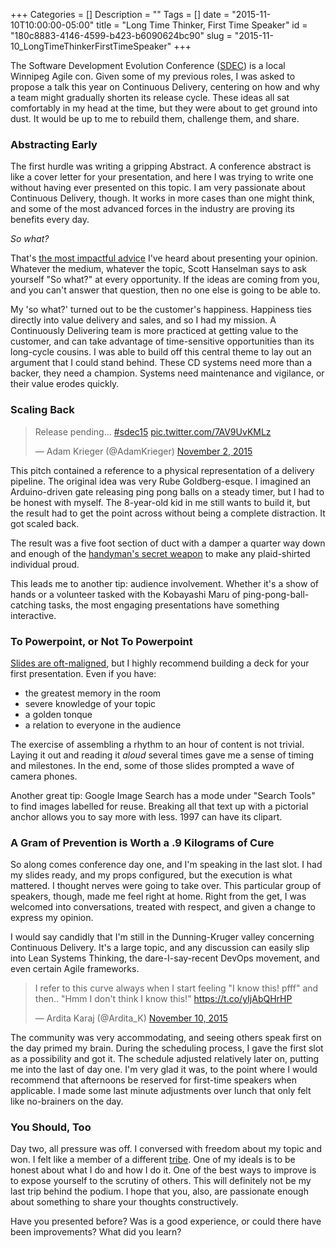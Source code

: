 +++
Categories = []
Description = ""
Tags = []
date = "2015-11-10T10:00:00-05:00"
title = "Long Time Thinker, First Time Speaker"
id = "180c8883-4146-4599-b423-b6090624bc90"
slug = "2015-11-10_LongTimeThinkerFirstTimeSpeaker"
+++

The Software Development Evolution Conference ([SDEC](http://www.sdeconf.com/)) is a local Winnipeg Agile con. Given some of my previous roles, I was asked to propose a talk this year on Continuous Delivery, centering on how and why a team might gradually shorten its release cycle. These ideas all sat comfortably in my head at the time, but they were about to get ground into dust. It would be up to me to rebuild them, challenge them, and share.

<!--more-->

### Abstracting Early

The first hurdle was writing a gripping Abstract. A conference abstract is like a cover letter for your presentation, and here I was trying to write one without having ever presented on this topic. I am very passionate about Continuous Delivery, though. It works in more cases than one might think, and some of the most advanced forces in the industry are proving its benefits every day.

*So what?*

That's [the most impactful advice](http://getinvolved.hanselman.com/) I've heard about presenting your opinion. Whatever the medium, whatever the topic, Scott Hanselman says to ask yourself "So what?" at every opportunity. If the ideas are coming from you, and you can't answer that question, then no one else is going to be able to.

My 'so what?' turned out to be the customer's happiness. Happiness ties directly into value delivery and sales, and so I had my mission. A Continuously Delivering team is more practiced at getting value to the customer, and can take advantage of time-sensitive opportunities than its long-cycle cousins. I was able to build off this central theme to lay out an argument that I could stand behind. These CD systems need more than a backer, they need a champion. Systems need maintenance and vigilance, or their value erodes quickly.

### Scaling Back

<div class="twitter-tweet-right-float">
<blockquote class="twitter-tweet" lang="en"><p lang="en" dir="ltr">Release pending... <a href="https://twitter.com/hashtag/sdec15?src=hash">#sdec15</a> <a href="https://t.co/7AV9UvKMLz">pic.twitter.com/7AV9UvKMLz</a></p>&mdash; Adam Krieger (@AdamKrieger) <a href="https://twitter.com/AdamKrieger/status/661290833681891328">November 2, 2015</a></blockquote>
<script async src="//platform.twitter.com/widgets.js" charset="utf-8"></script>
</div>

This pitch contained a reference to a physical representation of a delivery pipeline. The original idea was very Rube Goldberg-esque. I imagined an Arduino-driven gate releasing ping pong balls on a steady timer, but I had to be honest with myself. The 8-year-old kid in me still wants to build it, but the result had to get the point across without being a complete distraction. It got scaled back.

The result was a five foot section of duct with a damper a quarter way down and enough of the [handyman's secret weapon](https://www.youtube.com/watch?v=3bZIcMcSXZk) to make any plaid-shirted individual proud.

This leads me to another tip: audience involvement. Whether it's a show of hands or a volunteer tasked with the Kobayashi Maru of ping-pong-ball-catching tasks, the most engaging presentations have something interactive.

### To Powerpoint, or Not To Powerpoint

[Slides are oft-maligned](http://www.slideshare.net/thecroaker/death-by-powerpoint), but I highly recommend building a deck for your first presentation. Even if you have:

- the greatest memory in the room
- severe knowledge of your topic
- a golden tonque
- a relation to everyone in the audience

The exercise of assembling a rhythm to an hour of content is not trivial. Laying it out and reading it *aloud* several times gave me a sense of timing and milestones. In the end, some of those slides prompted a wave of camera phones.

Another great tip: Google Image Search has a mode under "Search Tools" to find images labelled for reuse. Breaking all that text up with a pictorial anchor allows you to say more with less. 1997 can have its clipart.

### A Gram of Prevention is Worth a .9 Kilograms of Cure

So along comes conference day one, and I'm speaking in the last slot. I had my slides ready, and my props configured, but the execution is what mattered. I thought nerves were going to take over. This particular group of speakers, though, made me feel right at home. Right from the get, I was welcomed into conversations, treated with respect, and given a change to express my opinion.

I would say candidly that I'm still in the Dunning-Kruger valley concerning Continuous Delivery. It's a large topic, and any discussion can easily slip into Lean Systems Thinking, the dare-I-say-recent DevOps movement, and even certain Agile frameworks.

<blockquote class="twitter-tweet" lang="en"><p lang="en" dir="ltr">I refer to this curve always when I start feeling &quot;I know this! pfff&quot; and then.. &quot;Hmm I don&#39;t think I know this!&quot; <a href="https://t.co/yIjAbQHrHP">https://t.co/yIjAbQHrHP</a></p>&mdash; Ardita Karaj (@Ardita_K) <a href="https://twitter.com/Ardita_K/status/663893774372876288">November 10, 2015</a></blockquote>

The community was very accommodating, and seeing others speak first on the day primed my brain. During the scheduling process, I gave the first slot as a possibility and got it. The schedule adjusted relatively later on, putting me into the last of day one. I'm very glad it was, to the point where I would recommend that afternoons be reserved for first-time speakers when applicable. I made some last minute adjustments over lunch that only felt like no-brainers on the day.

### You Should, Too

Day two, all pressure was off. I conversed with freedom about my topic and won. I felt like a member of a different [tribe](http://www.triballeadership.net/book). One of my ideals is to be honest about what I do and how I do it. One of the best ways to improve is to expose yourself to the scrutiny of others. This will definitely not be my last trip behind the podium. I hope that you, also, are passionate enough about something to share your thoughts constructively.

Have you presented before? Was is a good experience, or could there have been improvements? What did you learn?
